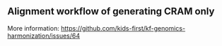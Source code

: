 ## Alignment workflow of generating CRAM only

More information:
https://github.com/kids-first/kf-genomics-harmonization/issues/64

